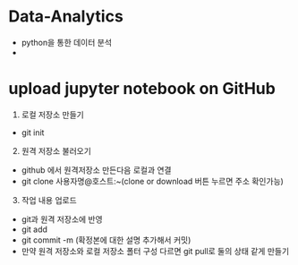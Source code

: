 # Data-Analytics
* python을 통한 데이터 분석 
* 
[R을 통한 데이터 분석 사례]: http://rpubs.com/livingboyinseoul 

# upload jupyter notebook on GitHub
1. 로컬 저장소 만들기 
  - git init 
2. 원격 저장소 불러오기
  - github 에서 원격저장소 만든다음 로컬과 연결
  - git clone 사용자명@호스트:~(clone or download 버튼 누르면 주소 확인가능)
3. 작업 내용 업로드
  - git과 원격 저장소에 반영
  - git add 
  - git commit -m (확정본에 대한 설명 추가해서 커밋)
  - 만약 원격 저장소와 로컬 저장소 폴터 구성 다르면 git pull로 둘의 상태 같게 만들기
